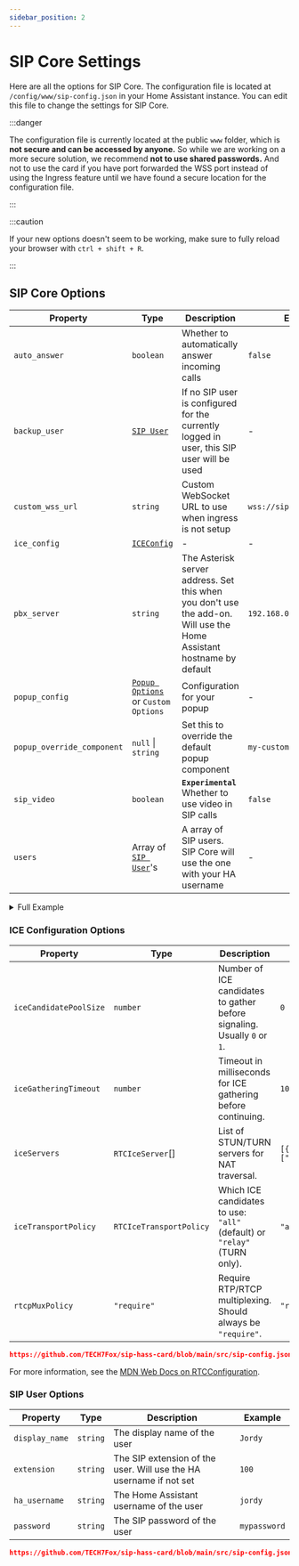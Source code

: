 ```yaml
---
sidebar_position: 2
---
```


# SIP Core Settings

Here are all the options for SIP Core. The configuration file is located
at `/config/www/sip-config.json` in your Home Assistant instance.
You can edit this file to change the settings for SIP Core.

:::danger

The configuration file is currently located at the public `www` folder,
which is **not secure and can be accessed by anyone.** So while we are working on a more secure solution,
we recommend **not to use shared passwords.** And not to use the card if you have port forwarded the
WSS port instead of using the Ingress feature until we have found a secure location for the configuration file.

:::

:::caution

If your new options doesn't seem to be working, make sure to fully reload your browser with `ctrl + shift + R`.

:::

## SIP Core Options

| Property | Type | Description | Example |
| ------ | ------ | ------ | ------ |
| <a id="auto_answer"></a> `auto_answer` | `boolean` | Whether to automatically answer incoming calls | `false` |
| <a id="backup_user"></a> `backup_user` | [`SIP User`](#sip-user-options) | If no SIP user is configured for the currently logged in user, this SIP user will be used | - |
| <a id="custom_wss_url"></a> `custom_wss_url` | `string` | Custom WebSocket URL to use when ingress is not setup | `wss://sip.example.com/ws` |
| <a id="ice_config"></a> `ice_config` | [`ICEConfig`](#ice-configuration-options) | - | - |
| <a id="pbx_server"></a> `pbx_server` | `string` | The Asterisk server address. Set this when you don't use the add-on. Will use the Home Assistant hostname by default | `192.168.0.10` |
| <a id="popup_config"></a> `popup_config` | [`Popup Options`](./cards-popups/call-popup.md#settings) or `Custom Options` | Configuration for your popup | - |
| <a id="popup_override_component"></a> `popup_override_component` | `null` \| `string` | Set this to override the default popup component | `my-custom-popup` |
| <a id="sip_video"></a> `sip_video` | `boolean` | **`Experimental`** Whether to use video in SIP calls | `false` |
| <a id="users"></a> `users` | Array of [`SIP User`](#sip-user-options)'s | A array of SIP users. SIP Core will use the one with your HA username | - |

<details>
<summary>Full Example</summary>

```json reference title="Complete SIP Core Configuration"
https://github.com/TECH7Fox/sip-hass-card/blob/main/src/sip-config.json
```

</details>

### ICE Configuration Options

| Property | Type | Description | Example |
| ------ | ------ | ------ | ------ |
| <a id="icecandidatepoolsize"></a> `iceCandidatePoolSize` | `number` | Number of ICE candidates to gather before signaling. Usually `0` or `1`. | `0` |
| <a id="icegatheringtimeout"></a> `iceGatheringTimeout` | `number` | Timeout in milliseconds for ICE gathering before continuing. | `1000` |
| <a id="iceservers"></a> `iceServers` | `RTCIceServer`[] | List of STUN/TURN servers for NAT traversal. | `[{"urls": ["stun:stun.l.google.com:19302"]}]` |
| <a id="icetransportpolicy"></a> `iceTransportPolicy` | `RTCIceTransportPolicy` | Which ICE candidates to use: `"all"` (default) or `"relay"` (TURN only). | `"all"` |
| <a id="rtcpmuxpolicy"></a> `rtcpMuxPolicy` | `"require"` | Require RTP/RTCP multiplexing. Should always be `"require"`. | `"require"` |

```json reference title="ICE Configuration Example"
https://github.com/TECH7Fox/sip-hass-card/blob/main/src/sip-config.json#L2-L12
```

For more information, see the [MDN Web Docs on RTCConfiguration](https://developer.mozilla.org/en-US/docs/Web/API/RTCConfiguration).

### SIP User Options

| Property | Type | Description | Example |
| ------ | ------ | ------ | ------ |
| <a id="display_name"></a> `display_name` | `string` | The display name of the user | `Jordy` |
| <a id="extension"></a> `extension` | `string` | The SIP extension of the user. Will use the HA username if not set | `100` |
| <a id="ha_username"></a> `ha_username` | `string` | The Home Assistant username of the user | `jordy` |
| <a id="password"></a> `password` | `string` | The SIP password of the user | `mypassword` |

```json reference title="SIP User Example"
https://github.com/TECH7Fox/sip-hass-card/blob/main/src/sip-config.json#L19-L23
```
